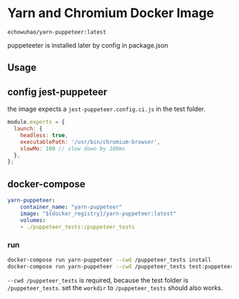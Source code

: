 # Yarn and Chromium Docker Image

    echowuhao/yarn-puppeteer:latest

puppeteeter is installed later by config in package.json

## Usage

## config jest-puppeteer

the image expects a `jest-puppeteer.config.ci.js` in the test folder. 

```js
module.exports = {
  launch: {
    headless: true,
    executablePath: '/usr/bin/chromium-browser',
    slowMo: 100 // slow down by 100ms
  },
};

```

## docker-compose

```yaml
yarn-puppeteer:
    container_name: "yarn-puppeteer"
    image: "${docker_registry}/yarn-puppeteer:latest"
    volumes:
    - ./puppeteer_tests:/puppeteer_tests
```

### run 

```sh
docker-compose run yarn-puppeteer --cwd /puppeteer_tests install
docker-compose run yarn-puppeteer --cwd /puppeteer_tests test:puppeteer
```

`--cwd /puppeteer_tests` is required, because the test folder is `/puppeteer_tests`. 
set the `workdir` to  `/puppeteer_tests` should also works.

